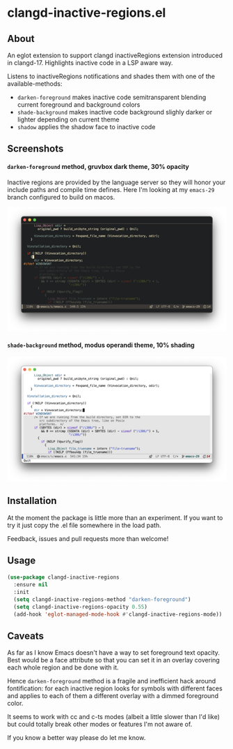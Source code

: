 # clangd-inactive-regions.el

## About

An eglot extension to support clangd inactiveRegions extension
introduced in clangd-17. Highlights inactive code in a LSP aware way.

Listens to inactiveRegions notifications and shades them with one of
the available-methods:

* `darken-foreground` makes inactive code semitransparent blending
  current foreground and background colors
* `shade-background` makes inactive code background slighly darker or
  lighter depending on current theme
* `shadow` applies the shadow face to inactive code

## Screenshots

#### `darken-foreground` method, gruvbox dark theme, 30% opacity

Inactive regions are provided by the language server so they will honor your include paths and compile time defines. Here I'm looking at my `emacs-29` branch configured to build on macos.

![darken-foreground](./screenshots/darken-foreground-gruvbox-dark.png)

#### `shade-background` method, modus operandi theme, 10% shading

![shade-background](./screenshots/shade-background-modus-operandi.png)

## Installation

At the moment the package is little more than an experiment. If you
want to try it just copy the .el file somewhere in the load path.

Feedback, issues and pull requests more than welcome!

## Usage

```lisp
(use-package clangd-inactive-regions
  :ensure nil
  :init
  (setq clangd-inactive-regions-method "darken-foreground")
  (setq clangd-inactive-regions-opacity 0.55)
  (add-hook 'eglot-managed-mode-hook #'clangd-inactive-regions-mode))
```


## Caveats

As far as I know Emacs doesn't have a way to set foreground text
opacity. Best would be a face attribute so that you can set it in an
overlay covering each whole region and be done with it.

Hence `darken-foreground` method is a fragile and inefficient hack around
fontification: for each inactive region looks for symbols with
different faces and applies to each of them a different overlay with a
dimmed foreground color.

It seems to work with cc and c-ts modes (albeit a little slower than
I'd like) but could totally break other modes or features I'm not aware of.

If you know a better way please do let me know.
